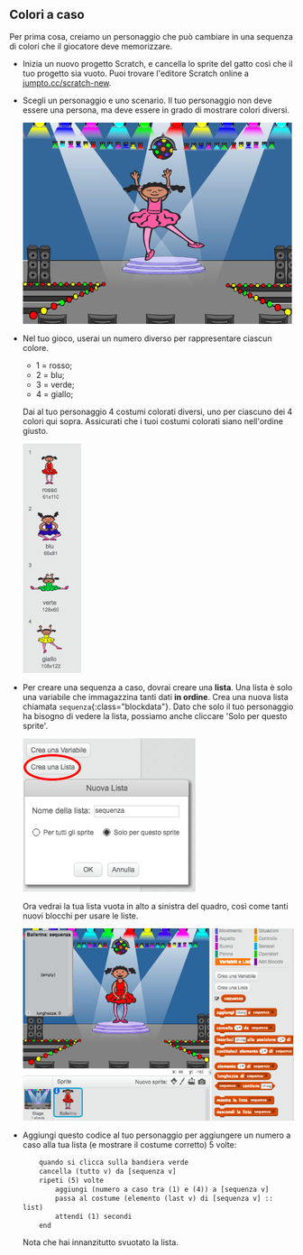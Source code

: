 ## Colori a caso

Per prima cosa, creiamo un personaggio che può cambiare in una sequenza di colori che il giocatore deve memorizzare.

+ Inizia un nuovo progetto Scratch, e cancella lo sprite del gatto così che il tuo progetto sia vuoto. Puoi trovare l'editore Scratch online a <a href="http://jumpto.cc/scratch-new" target="_blank">jumpto.cc/scratch-new</a>.

+ Scegli un personaggio e uno scenario. Il tuo personaggio non deve essere una persona, ma deve essere in grado di mostrare colori diversi.

	![screenshot](images/colour-sprite.png)

+ Nel tuo gioco, userai un numero diverso per rappresentare ciascun colore.

	+ 1 = rosso;
	+ 2 = blu;
	+ 3 = verde;
	+ 4 = giallo;

	Dai al tuo personaggio 4 costumi colorati diversi, uno per ciascuno dei 4 colori qui sopra. Assicurati che i tuoi costumi colorati siano nell'ordine giusto.

	![screenshot](images/colour-costume.png)

+ Per creare una sequenza a caso, dovrai creare una __lista__. Una lista è solo una variabile che immagazzina tanti dati __in ordine__. Crea una nuova lista chiamata `sequenza`{:class="blockdata"}. Dato che solo il tuo personaggio ha bisogno di vedere la lista, possiamo anche cliccare 'Solo per questo sprite'.

	![screenshot](images/colour-list.png)

	Ora vedrai la tua lista vuota in alto a sinistra del quadro, così come tanti nuovi blocchi per usare le liste.

	![screenshot](images/colour-list-blocks.png)

+ Aggiungi questo codice al tuo personaggio per aggiungere un numero a caso alla tua lista (e mostrare il costume corretto) 5 volte:

	```blocks
		quando si clicca sulla bandiera verde
		cancella (tutto v) da [sequenza v]
		ripeti (5) volte
  			aggiungi (numero a caso tra (1) e (4)) a [sequenza v]
  			passa al costume (elemento (last v) di [sequenza v] :: list)
  			attendi (1) secondi
		end
	```

	Nota che hai innanzitutto svuotato la lista.
